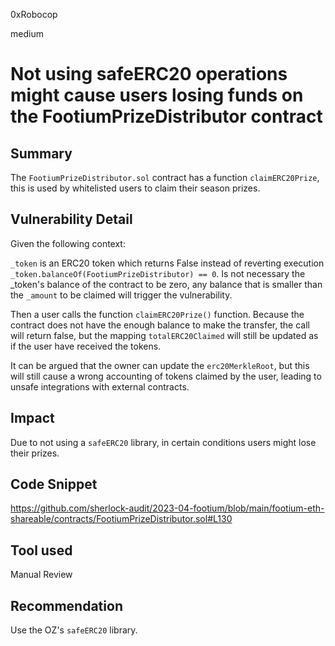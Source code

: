 0xRobocop

medium

# Not using safeERC20 operations might cause users losing funds on the FootiumPrizeDistributor contract

## Summary

The `FootiumPrizeDistributor.sol` contract has a function `claimERC20Prize`, this is used by whitelisted users to claim their season prizes.

## Vulnerability Detail

Given the following context:

`_token` is an ERC20 token which returns False instead of reverting execution
`_token.balanceOf(FootiumPrizeDistributor) == 0`. Is not necessary the _token's balance of the contract to be zero, any balance that is smaller than the `_amount` to be claimed will trigger the vulnerability.

Then a user calls the function `claimERC20Prize()` function. Because the contract does not have the enough balance to make the transfer, the call will return false, but the mapping `totalERC20Claimed` will still be updated as if the user have received the tokens.

It can be argued that the owner can update the `erc20MerkleRoot`, but this will still cause a wrong accounting of tokens claimed by the user, leading to unsafe integrations with external contracts.

## Impact

Due to not using a `safeERC20` library, in certain conditions users might lose their prizes. 

## Code Snippet

https://github.com/sherlock-audit/2023-04-footium/blob/main/footium-eth-shareable/contracts/FootiumPrizeDistributor.sol#L130

## Tool used

Manual Review

## Recommendation

Use the OZ's `safeERC20` library.